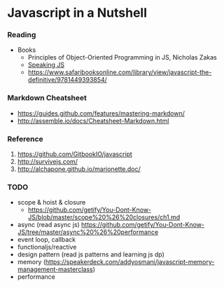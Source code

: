 # Javascript in a Nutshell

### Reading
- Books
  * Principles of Object-Oriented Programming in JS, Nicholas Zakas
  * [Speaking JS](http://speakingjs.com/)
  * https://www.safaribooksonline.com/library/view/javascript-the-definitive/9781449393854/


### Markdown Cheatsheet
- https://guides.github.com/features/mastering-markdown/
- http://assemble.io/docs/Cheatsheet-Markdown.html

### Reference
1. https://github.com/GitbookIO/javascript
1. http://survivejs.com/
1. http://alchapone.github.io/marionette.doc/

### TODO
- scope & hoist & closure
  * https://github.com/getify/You-Dont-Know-JS/blob/master/scope%20%26%20closures/ch1.md
- async (read async js) https://github.com/getify/You-Dont-Know-JS/tree/master/async%20%26%20performance
- event loop, callback
- functionaljs/reactive
- design pattern (read js patterns and learning js dp)
- memory (https://speakerdeck.com/addyosmani/javascript-memory-management-masterclass)
- performance
